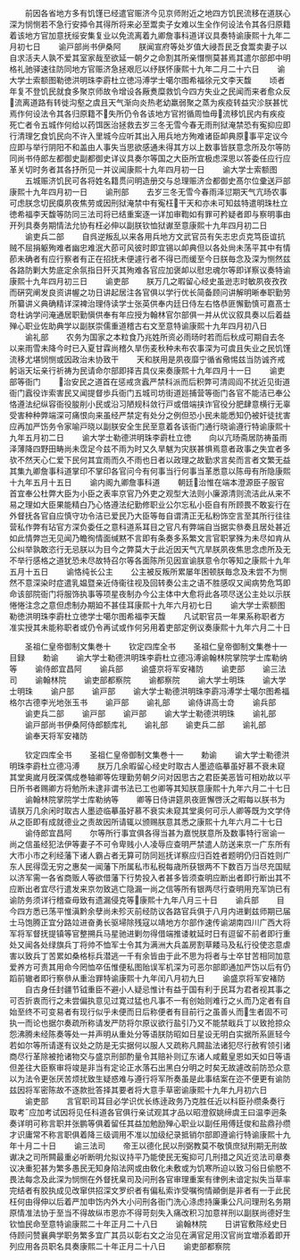<!-- { "loadSidebar": true } -->
　　前因各省地方多有饥馑已经遣官赈济今见京师附近之地四方饥民流移在道朕心深为悯恻若不急行安揷令其得所将来必至鬻卖子女难以生全作何设法令其各归原籍着该地方官加意抚绥安集复业以免流离着九卿詹事科道详议具奏特谕康熙十九年二月初七日
　　谕戸部尚书伊桑阿
　　朕闻宣府等处岁值大祲吾民乏食鬻卖妻子以自求活夫人孰不爱其室家哉至欲延一朝夕之命割其所亲憯恻莫甚焉其遣尔部郎中明格礼驰驿速往防同地方官赈济急拯艰厄以纾朕怀康熙十九年二月二十六日
　　谕大学士索额图勒徳洪明珠李霨杜立徳冯溥学士噶尔图希福徐元文李天馥
　　顷者年复不登饥民就食多聚京师故令增设各厰煑糜救饥今四方失业之民闻而来者愈众反流离道路有转徙沟壑之虞且天气渐向炎热老幼羸弱聚之蒸为疾疫转益灾沴朕甚忧焉作何设法令其各归原籍不失所仍令各该地方官拊循周恤毋流移饥民内有疾疫死亡者令五城作何给以药饵医治拯救去岁三冬无雪今春无雨刑狱淹禁恐有寃抑应即行清理乞食饥民向不许入里城今应听其出入用兵地方殉难诸臣卹典原事平定议今应即与举行阴阳不和盖由人事失当思欲感通未得其方以上数事皆朕意念所及尔等防同尚书侍郎左都御史副都御史详议具奏尔等国之大臣所宜极虑深思以答委任应行应革关切时务者其各抒所见一并议闻康熙十九年四月初一日
　　谕大学士索额图
　　五城赈济饥民可各将姓名籍贯问明造册交与总理赈济佥都御史髙尔位彚送戸部康熙十九年四月初一日
　　谕刑部
　　去岁三冬无雪今春雨泽愆期天气亢旸农事可虑朕念切民瘼夙夜焦劳或因刑狱淹禁中有寃枉干天和亦未可知兹特遣明珠杜立徳希福李天馥等防同三法司将已结重案逐一详加审鞫如有罪可矜疑者即与察明事由开列具奏务期情法允协有枉必伸以副朕钦恤狱谳至意康熙十九年四月初二日
　　谕吏兵二部
　　自呉逆叛乱以来各用兵地方文武官员有矢志忠贞克笃臣谊抗贼不屈捐躯殉难者幽忠难泯大莭可风彼时即宜锡以卹典但以各处尙未荡平其中有情莭未确者有应行察者有正在招抚未便遽行者不得已而缓至今日朕毎念及深为恻然兹各路防剿大势底定余氛指日歼灭其殉难各官应加褒卹以慰忠魂尔等即详察议奏特谕康熙十九年四月初三日
　　谕吏部
　　朕万几之暇留心经史虽逊志时敏夙夜孜孜而硏究阐发良资讲幄之功日讲起居注各官俱以学行优长简备顾问讲解明晰奉职勤劳所纂讲义典确精详深裨治理侍读学士张英供奉内廷日侍左右恪恭匪懈勤慎可嘉髙士竒杜讷学问淹通居职勤愼供奉有年应授为翰林官尔部俱一并从优议叙具奏以后着益殚心职业佐助典学以副朕崇儒重道稽古右文至意特谕康熙十九年四月初八日
　　谕礼部
　　农务为国家之本粒食乃兆姓所资必雨旸时若而后秋成可期自去冬以来雨雪未降今时已入夏甘霖尚稽久旱伤麦秋种未布农事深为可虞且失业之民饥馑流移尤堪悯恻或因政治未协致干
　　天和朕用是夙夜靡宁循省儆惕兹当防诚齐戒躬诣天坛亲行祈祷为民请命尔部即择吉具仪来奏康熙十九年四月十一日
　　谕吏部等衙门
　　治安民之道首在惩戒贪蠧严禁科派而后积弊可清闾阎不扰近见街道衙门蠧役诈索害民又闻提督歩兵衙门五城司坊街道廵捕营等衙门各官不能洁已奉公恪遵法纪纵容衙役朘削小民或沿习陋规科敛行戸或借端挟诈官役分肥肆意横行无辜受害种种弊端深可痛恨向来虽经严禁定有处分之例但恐小民未能悉知仍被奸徒扰害应再加严饬务令家喻戸晓以副朕安全生民至意着各该衙门通行晓谕遵行特谕康熙十九年五月初二日
　　谕大学士勒德洪明珠李霨杜立徳
　　向以亢旸斋居防祷虽雨泽薄降四野田畴尚未霑足今兹不雨为时又久旱魃为灾朕甚惧焉意者政事之失宜者多欤不然天心仁爱下民何其宜雨而久不雨也日者以政理之故勤求言矣而言者文繁无益其集九卿詹事科道掌印不掌印各官问今有何事当行何事当革悉意以陈毋有所隐康熙十九年五月十五日
　　谕内阁九卿詹事科道
　　朝廷治惟在端本澄源臣子服官首宜奉公杜弊大臣为小臣之表率京官乃外吏之观型大法则小廉源清则流洁此从来不易之理如大臣果能精白乃心恪遵法纪勤修职业公尔忘私小臣自有所顾畏不敢妄行在外督抚各官自应慎守功令洁已爱民乃大臣等毎自谓清正无私粉饰空言至其所行往往营私作弊有玷官方深负委任之意科道系耳目之官凡有弊端自当据实叅奏且居处甚近如此情弊岂无见闻乃瞻徇情面缄黙不言即有条奏多系繁文言官职掌殊为未尽如肯从公纠举孰敢恣行无忌朕以为目今之弊莫大于此近因天气亢旱朕夙夜焦思念虑所及无不举行感格之道犹恐未尽故特召尔等各面陈所见因宣谕朕意令尔等知之康熙十九年五月十五日
　　谕恪纯长公主
　　公主被反叛所累屡年困顿朕毎念及未尝不为恻然不意深染时症遣乳媪暨亲近侍衞往视及回转奏公主之语不胜感叹又闻病势危笃即命该部院衙门将服饰执事等项星夜制办今公主体中大愈将此各项尽送公主处以示朕惓惓注念之意但虑制办期廹不甚佳耳康熙十九年六月初七日
　　谕大学士索额图勒徳洪明珠李霨杜立徳学士噶尔图希福李天馥
　　凡试职官员一年果系称职者方准实授其未能称职者或仍令再试或作何另用着吏部定例议奏康熙十九年六月二十日









　　圣祖仁皇帝御制文集巻十
　　钦定四库全书
　　圣祖仁皇帝御制文集巻十一目録
　　勅谕
　　谕大学士勒德洪明珠李霨杜立德冯溥谕翰林院掌院学士库勒纳等
　　谕侍郎宜昌阿
　　谕兵部
　　谕盛京将军安褚防
　　谕吏部
　　谕三法司
　　谕翰林院
　　谕吏部都察院
　　谕都察院
　　谕大学士明珠
　　谕大学士明珠
　　谕户部
　　谕戸部
　　谕大学士勒德洪明珠李霨冯溥学士噶尔图希福格尔古德李光地张玉书
　　谕戸部
　　谕礼部
　　谕侍讲高士竒
　　谕兵部
　　谕吏兵二部
　　谕戸部
　　谕戸部
　　谕大学士勒德洪明珠
　　谕礼部
　　谕戸部尚书伊桑阿侍郎额库礼
　　谕礼部
　　谕吏兵二部
　　谕礼部
　　谕奉天将军安褚防















　　钦定四库全书
　　圣祖仁皇帝御制文集巻十一
　　勅谕
　　谕大学士勒德洪明珠李霨杜立德冯溥
　　朕万几余暇留心经史时取古人墨迹临摹虽好慕不衰未窥其堂奥嵗月旣深偶成巻轴卿等佐理勤劳朝夕问对因思古之君臣美恶皆可相劝故以平日所书者赐卿方将勉所未逮非谓书法已工也卿等其知朕意康熙十九年六月二十七日
　　谕翰林院掌院学士库勒纳等
　　卿等日侍讲筵夙夜匪懈啓沃之暇每以朕书为请朕万几余闲时取古人墨迹临摹虽好慕不衰实未窥其堂奥何可示人卿等既为文学侍从之臣即有成就德业之责故因所请辄以颁赐朕意其悉之康熙十九年六月二十七日
　　谕侍郎宜昌阿
　　尔等所行事宜俱各得当甚为嘉悦朕意所及数事特行宻谕一尚之信虽经犯法伊等妻子不可令卑贱小人凌辱应查明严禁遣人防送来京一广东所有大市小市之利经藩下诸人霸占者无算可防同廵抚详察应归百姓者题明仍归百姓则广东人民得霑无穷之惠矣一闻藩下所属私市私税每歳所获银两不下数百万当尽充国赋以济军需一各省商贩人等欲借藩下行势投入者甚多皆须查明应断出者即行断出其不应断出者宜尽行遣发来京勿致逃亡隐漏一尚之信等所有银两尽行查明用充军饷已有谕防务须详行稽查毋致有遗漏侵克等康熙十九年八月三十日
　　谕兵部
　　目今四方悉已荡平惟滇黔余孽尚未殄灭前经防议各路官兵俱于八月内进剿兹师期已届士马饱腾正宜分路竝进奋勇长驱埽除残寇以靖地方尔部作速传谕湖南四川广西大将军将军督抚提镇等官整搠兵马星驰进剿勿得借端推诿躭延时日有逗留不前者即行重处又闻各处绿旗兵丁将帅不恤军士令其为满洲大兵盖房割草餧马及私行役使恣意虐害以致兵丁苦累如桑格标兵潜逃一千有余皆由于此不思为将者与士卒甘苦相同加意爱养方可责其用命今罔恤卒伍惟便私图贻误军机深为可恶尔部即通加严饬以后有仍蹈前辙者即行察叅从重治罪特谕康熙十九年闰八月初九日
　　谕盛京将军安褚防
　　自古身任封疆节钺重臣不避小人疑忌惟计有益于国有利于民耳为君者视其事之可否折衷而行之未尝偏执意见过寛过猛也凡事不一有创始则难行之乆而乃定者有自始至终不可变易者有现行似乎未便而日后称便者有目前行之虽善乆而生者固不可执一而论也据尔奏疏所称请发严防将尔原议欲行盐引乃又不能禁戢兵丁以致抢掠众怨沸腾未经陈奏等处一并声明从重处分等语朕防昭如日星设无明白实据所系匪轻今若如尔等所请遂有议处之防是无实据何以服人又疏称凡闗盐法诸犯尽行赦宥领引诸商尽行革除被抢诸物交与盛京刑部酌量令其赔补则辽东诸人咸戴皇恩如天如日等语但差往大臣察审将竣是非当有定论正水落石出黑白分明之时矣无故遽改前防恐众意以为法令更张厌苦烦扰致生疑惑难与遵行将军所奏虽是此事结案在迩不便更有谕防兹因将军密陈故不逐款批答择其要者将大意手草密谕康熙十九年九月初六日
　　谕吏部
　　言官职司耳目必学识优长练逹政务乃克胜任近以科臣孙缵条奏行取考应加考试因将见任科道各官俱行亲试观其才品以昭澄叙姚缔虞王曰温李迥条奏详明可称言职并张鹏等俱着留任其益加勉励殚心职业以副任用傅廷俊和盐鼎孙缵才识庸常不称言职俱着降三级调用不准以加级纪录抵销尔部即遵谕行特谕康熙十九年十月二十日
　　谕三法司
　　帝王以德化民以刑弼教莫不敬慎庶狱刑期无刑故谳决之司所闗最重必听断明允拟议持平乃能使民无寃抑可几刑措之风近览法司章奏议决重犯甚为繁多愚民无知身陷法网或由敎化未敷或为饥寒所迫以致习俗日偷愍不畏法每念及此深为悯恻在外督抚臬司及问刑各官审理重案有律例未谙定拟失当草率完结者有胶执成见改窜供招深文罗织者有偏私索诈受嘱徇情顚倒是非者有一于此民枉何由得伸以后着严加申饬内外大小问刑各衙门洗心涤虑持廉秉公凡问理刑名务期原情准法协于至当不得故纵市恩亦不得苛刻失入痛改积习加意祥刑以副朕尚德好生钦恤民命至意特谕康熙二十年正月二十八日
　　谕翰林院
　　日讲官敷陈经史日侍顾问赞襄典学职务繁多宜广其员以彰右文之治见在满官足用汉官尚宜増添着即开列应用各员职名具奏康熙二十年正月二十八日
　　谕吏部都察院
